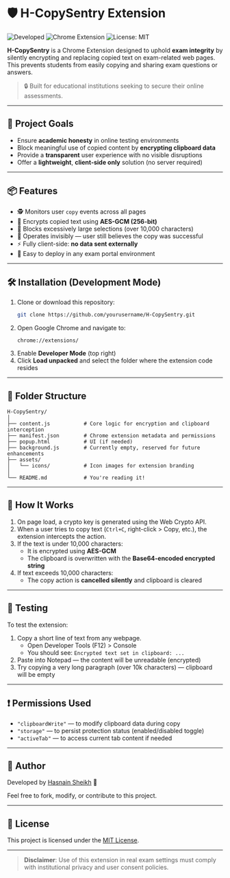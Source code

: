 
# 🛡️ H-CopySentry Extension

![Developed](https://img.shields.io/badge/status-developed-brightgreen)
![Chrome Extension](https://img.shields.io/badge/platform-chrome-blue)
![License: MIT](https://img.shields.io/badge/license-MIT-lightgrey)

**H-CopySentry** is a Chrome Extension designed to uphold **exam integrity** by silently encrypting and replacing copied text on exam-related web pages. This prevents students from easily copying and sharing exam questions or answers.

> 🔒 Built for educational institutions seeking to secure their online assessments.

---

## 🎯 Project Goals

- Ensure **academic honesty** in online testing environments
- Block meaningful use of copied content by **encrypting clipboard data**
- Provide a **transparent** user experience with no visible disruptions
- Offer a **lightweight**, **client-side only** solution (no server required)

---

## 📦 Features

- 🕵️ Monitors user `copy` events across all pages
- 🔐 Encrypts copied text using **AES-GCM (256-bit)**
- 🚫 Blocks excessively large selections (over 10,000 characters)
- 🧠 Operates invisibly — user still believes the copy was successful
- ⚡ Fully client-side: **no data sent externally**
- 🧩 Easy to deploy in any exam portal environment

---

## 🛠️ Installation (Development Mode)

1. Clone or download this repository:
   ```bash
   git clone https://github.com/yourusername/H-CopySentry.git
   ```
2. Open Google Chrome and navigate to:
   ```
   chrome://extensions/
   ```
3. Enable **Developer Mode** (top right)
4. Click **Load unpacked** and select the folder where the extension code resides

---

## 📁 Folder Structure

```
H-CopySentry/
│
├── content.js           # Core logic for encryption and clipboard interception
├── manifest.json        # Chrome extension metadata and permissions
├── popup.html           # UI (if needed)
├── background.js        # Currently empty, reserved for future enhancements
├── assets/
│   └── icons/           # Icon images for extension branding
│
└── README.md            # You're reading it!
```

---

## 🔐 How It Works

1. On page load, a crypto key is generated using the Web Crypto API.
2. When a user tries to copy text (`Ctrl+C`, right-click > Copy, etc.), the extension intercepts the action.
3. If the text is under 10,000 characters:
   - It is encrypted using **AES-GCM**
   - The clipboard is overwritten with the **Base64-encoded encrypted string**
4. If text exceeds 10,000 characters:
   - The copy action is **cancelled silently** and clipboard is cleared

---

## 🧪 Testing

To test the extension:

1. Copy a short line of text from any webpage.
   - Open Developer Tools (F12) > Console
   - You should see: `Encrypted text set in clipboard: ...`
2. Paste into Notepad — the content will be unreadable (encrypted)
3. Try copying a very long paragraph (over 10k characters) — clipboard will be empty

---

## ❗ Permissions Used

- `"clipboardWrite"` — to modify clipboard data during copy
- `"storage"` — to persist protection status (enabled/disabled toggle)
- `"activeTab"` — to access current tab content if needed

---

## 🙋 Author

Developed by [Hasnain Sheikh](https://github.com/hasnainsheikh15) 🚀

Feel free to fork, modify, or contribute to this project.

---

## 📄 License

This project is licensed under the [MIT License](LICENSE).

---

> **Disclaimer**: Use of this extension in real exam settings must comply with institutional privacy and user consent policies.
